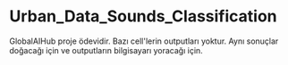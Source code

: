 # Urban_Data_Sounds_Classification
GlobalAIHub proje ödevidir.
Bazı cell'lerin outputları yoktur. Aynı sonuçlar doğacağı için ve outputların bilgisayarı yoracağı için.
